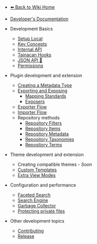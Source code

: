 * [:arrow_left: Back to Wiki Home](/#tainacan-wiki)
* [Developer's Documentation](/dev/)
 
* Development Basics
	* [Setup Local](/dev/setup-local.md) 
	* [Key Concepts](/dev/key-concepts.md)
	* [Internal API](/dev/internal-api.md)
	* [Tainacan Hooks](/dev/hooks.md)
	* [JSON API :link:](https://tainacan.org/api-docs/ ':ignore')
	* [Permissions](/dev/permissions.md) 
* Plugin development and extension 
	* [Creating a Metadata Type](/dev/creating-metadata-type.md)
	* [Exporting and Exposing](/dev/exporting-and-exposing.md)
	    * [Mapping Standards](/dev/mapping-standards.md)
	    * [Exposers](/dev/exposers.md)
	* [Exporter Flow](/dev/exporter-flow.md)
	* [Importer Flow](/dev/importer-flow.md)
    * Repository methods 	
	  * [Repository Filters](/dev/repository-filters.md) 
	  * [Repository Items](/dev/repository-items.md) 
	  * [Repository Metadata](/dev/repository-metadata.md) 
	  * [Repository Taxonomies](/dev/repository-taxonomies.md)
	  * [Repository Terms](/dev/repository-terms.md) 
* Theme development and extension 
    * Creating compatible themes - *Soon*
	* [Custom Templates](/dev/custom-templates.md)
	* [Extra View Modes](/dev/extra-view-modes.md)
* Configuration and performance 
	* [Faceted Search](/dev/faceted-search.md) 
	* [Search Engine](/dev/search-engine.md) 
	* [Garbage Collector](/dev/garbage-collector.md)
	* [Protecting private files](/dev/private-files.md)
* Other development topics
    * [Contributing](/dev/CONTRIBUTING.md)
    * [Release](/dev/release.md) 
